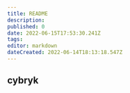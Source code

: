 ```yaml
---
title: README
description: 
published: 0
date: 2022-06-15T17:53:30.241Z
tags: 
editor: markdown
dateCreated: 2022-06-14T18:13:18.547Z
---
```


## cybryk
